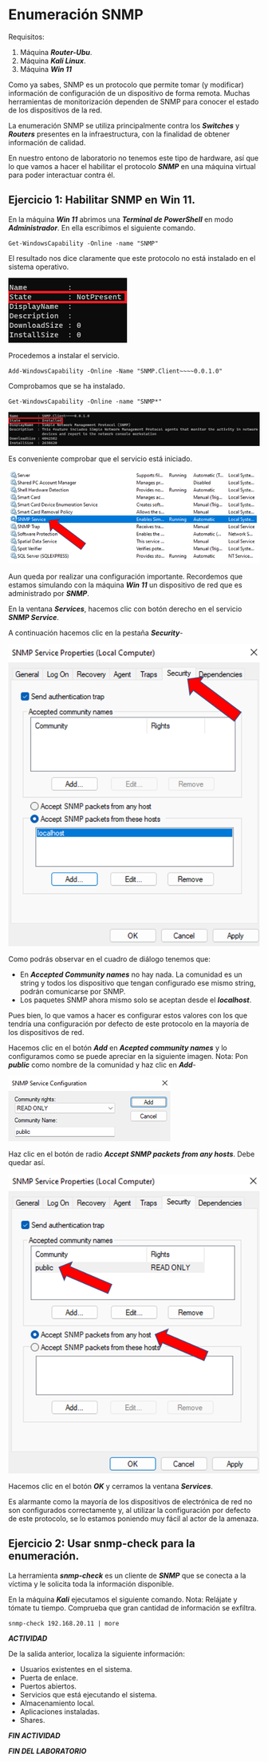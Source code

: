 # Enumeración SNMP

Requisitos:
1. Máquina ***Router-Ubu***.
2. Máquina ***Kali Linux***.
3. Máquina ***Win 11***

Como ya sabes, SNMP es un protocolo que permite tomar (y modificar) información de configuración de un dispositivo de forma remota. Muchas herramientas de monitorización dependen de SNMP para conocer el estado de los dispositivos de la red.

La enumeración SNMP se utiliza principalmente contra los ***Switches*** y ***Routers*** presentes en la infraestructura, con la finalidad de obtener información de calidad.

En nuestro entono de laboratorio no tenemos este tipo de hardware, así que lo que vamos a hacer el habilitar el protocolo ***SNMP*** en una máquina virtual para poder interactuar contra él.

## Ejercicio 1: Habilitar SNMP en Win 11.

En la máquina ***Win 11*** abrimos una ***Terminal de PowerShell*** en modo ***Administrador***. En ella escribimos el siguiente comando.
```
Get-WindowsCapability -Online -name "SNMP"
```

El resultado nos dice claramente que este protocolo no está instalado en el sistema operativo.

![SNMP no instalado](../img/lab-04-B/202209081224.png)

Procedemos a instalar el servicio.
```
Add-WindowsCapability -Online -Name "SNMP.Client~~~~0.0.1.0"
```

Comprobamos que se ha instalado.
```
Get-WindowsCapability -Online -name "SNMP*"
```

![SNMP instalado](../img/lab-04-B/202209081238.png)

Es conveniente comprobar que el servicio está iniciado.

![Servicio SNMP](../img/lab-04-B/202209081242.png)

Aun queda por realizar una configuración importante. Recordemos que estamos simulando con la máquina ***Win 11*** un dispositivo de red que es administrado por ***SNMP***.

En la ventana ***Services***, hacemos clic con botón derecho en el servicio ***SNMP Service***. 

A continuación hacemos clic en la pestaña ***Security***-

![Seguridad SNMP](../img/lab-04-B/202209081253.png)

Como podrás observar en el cuadro de diálogo tenemos que:
* En ***Accepted Community names*** no hay nada. La comunidad es un string y todos los dispositivo que tengan configurado ese mismo string, podrán comunicarse por SNMP.
* Los paquetes SNMP ahora mismo solo se aceptan desde el ***localhost***.

Pues bien, lo que vamos a hacer es configurar estos valores con los que tendría una configuración por defecto de este protocolo en la mayoría de los dispositivos de red.

Hacemos clic en el botón ***Add*** en ***Acepted community names*** y lo configuramos como se puede apreciar en la siguiente imagen.
Nota: Pon ***public*** como nombre de la comunidad y haz clic en ***Add***-

![Configuración comunidad](../img/lab-04-B/202209081259.png)

Haz clic en el botón de radio ***Accept SNMP packets from any hosts***. Debe quedar así.

![Configuración final SNMP](../img/lab-04-B/202209081302.png)

Hacemos clic en el botón ***OK*** y cerramos la ventana ***Services***.

Es alarmante como la mayoría de los dispositivos de electrónica de red no son configurados correctamente y, al utilizar la configuración por defecto de este protocolo, se lo estamos poniendo muy fácil al actor de la amenaza.



## Ejercicio 2: Usar snmp-check para la enumeración.

La herramienta ***snmp-check*** es un cliente de ***SNMP*** que se conecta a la víctima y le solicita toda la información disponible.

En la máquina ***Kali*** ejecutamos el siguiente comando.
Nota: Relájate y tómate tu tiempo. Comprueba que gran cantidad de información se exfiltra.
```
snmp-check 192.168.20.11 | more
```

***ACTIVIDAD***

De la salida anterior, localiza la siguiente información:
* Usuarios existentes en el sistema.
* Puerta de enlace.
* Puertos abiertos.
* Servicios que está ejecutando el sistema.
* Almacenamiento local.
* Aplicaciones instaladas.
* Shares.

***FIN ACTIVIDAD***

***FIN DEL LABORATORIO***